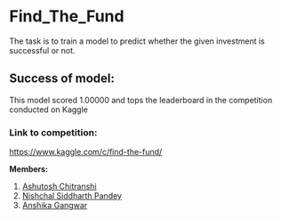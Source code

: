 # Find_The_Fund
The task is to train a model to predict whether the given investment is  successful or not.
<br><h2> Success of model: </h3>
 This model scored 1.00000 and tops the leaderboard in the competition conducted on Kaggle
<br><h3> Link to competition: </h3>
https://www.kaggle.com/c/find-the-fund/ <br>

**Members:**
1. [Ashutosh Chitranshi](https://github.com/ashu12chi/)
2. [Nishchal Siddharth Pandey](https://github.com/nisiddharth/)
3. [Anshika Gangwar](https://github.com/AnshikaGangwar)
